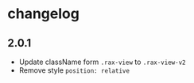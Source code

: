 # changelog

## 2.0.1
- Update className form `.rax-view` to `.rax-view-v2`
- Remove style `position: relative`
